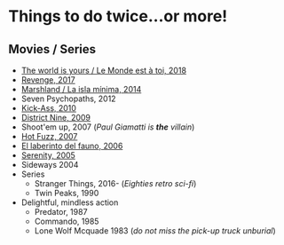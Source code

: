 # Things to do twice...or more!

## Movies / Series

- [The world is yours / Le Monde est à toi, 2018](https://www.rottentomatoes.com/m/the_world_is_yours_2018)
- [Revenge, 2017](https://www.rottentomatoes.com/m/revenge_2018)
- [Marshland / La isla mínima, 2014](https://en.wikipedia.org/wiki/Marshland_(film))
- Seven Psychopaths, 2012
- [Kick-Ass, 2010](https://en.wikipedia.org/wiki/Kick-Ass_(film))
- [District Nine, 2009](https://en.wikipedia.org/wiki/District_9)
- Shoot'em up, 2007 (_Paul Giamatti is **the** villain_)
- [Hot Fuzz, 2007](https://en.wikipedia.org/wiki/Hot_Fuzz)
- [El laberinto del fauno, 2006](https://en.wikipedia.org/wiki/Pan%27s_Labyrinth)
- [Serenity, 2005](https://en.wikipedia.org/wiki/Serenity_(2005_film))
- Sideways 2004
- Series
   - Stranger Things, 2016- (_Eighties retro sci-fi_)
   - Twin Peaks, 1990
- Delightful, mindless action
  - Predator, 1987
  - Commando, 1985
  - Lone Wolf Mcquade 1983 (_do not miss the pick-up truck unburial_)
